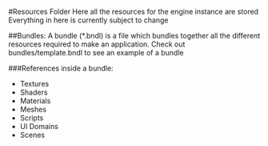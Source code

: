 #Resources Folder
Here all the resources for the engine instance are stored
Everything in here is currently subject to change

##Bundles:
A bundle (*.bndl) is a file which bundles together all the different resources required to make an application.
Check out bundles/template.bndl to see an example of a bundle

###References inside a bundle:
- Textures
- Shaders
- Materials
- Meshes
- Scripts
- UI Domains
- Scenes
